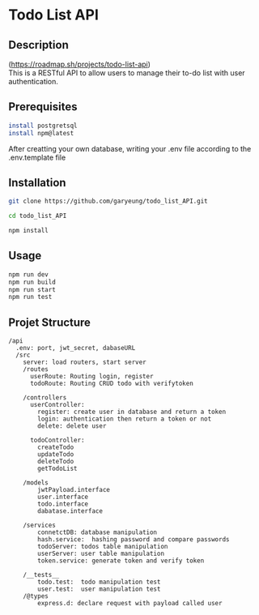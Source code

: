 # Todo List API 

## Description
(https://roadmap.sh/projects/todo-list-api)  
This is a RESTful API to allow users to manage their to-do list with user authentication. 

## Prerequisites
```sh
install postgretsql
install npm@latest 
```
After creatting your own database, writing your .env file according to the .env.template file

## Installation 
```sh
git clone https://github.com/garyeung/todo_list_API.git

cd todo_list_API 

npm install 
```
## Usage
```sh
npm run dev
npm run build
npm run start
npm run test
```
## Projet Structure
```
/api
  .env: port, jwt_secret, dabaseURL
  /src
    server: load routers, start server 
    /routes
      userRoute: Routing login, register
      todoRoute: Routing CRUD todo with verifytoken

    /controllers
      userController: 
        register: create user in database and return a token
        login: authentication then return a token or not
        delete: delete user

      todoController:
        createTodo
        updateTodo
        deleteTodo
        getTodoList
       
    /models
        jwtPayload.interface
        user.interface
        todo.interface
        dabatase.interface

    /services
        connetctDB: database manipulation
        hash.service:  hashing password and compare passwords
        todoServer: todos table manipulation
        userServer: user table manipulation
        token.service: generate token and verify token

    /__tests__
        todo.test:  todo manipulation test
        user.test:  user manipulation test
    /@types
        express.d: declare request with payload called user

```

